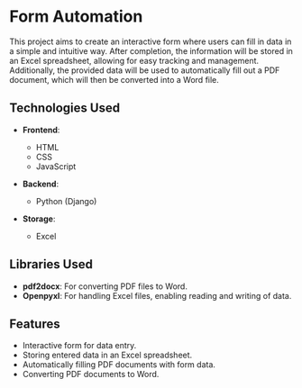 # Form Automation

This project aims to create an interactive form where users can fill in data in a simple and intuitive way. After completion, the information will be stored in an Excel spreadsheet, allowing for easy tracking and management. Additionally, the provided data will be used to automatically fill out a PDF document, which will then be converted into a Word file.

## Technologies Used

- **Frontend**:
  - HTML
  - CSS
  - JavaScript

- **Backend**:
  - Python (Django)

- **Storage**:
  - Excel

## Libraries Used

- **pdf2docx**: For converting PDF files to Word.
- **Openpyxl**: For handling Excel files, enabling reading and writing of data.

## Features

- Interactive form for data entry.
- Storing entered data in an Excel spreadsheet.
- Automatically filling PDF documents with form data.
- Converting PDF documents to Word.

